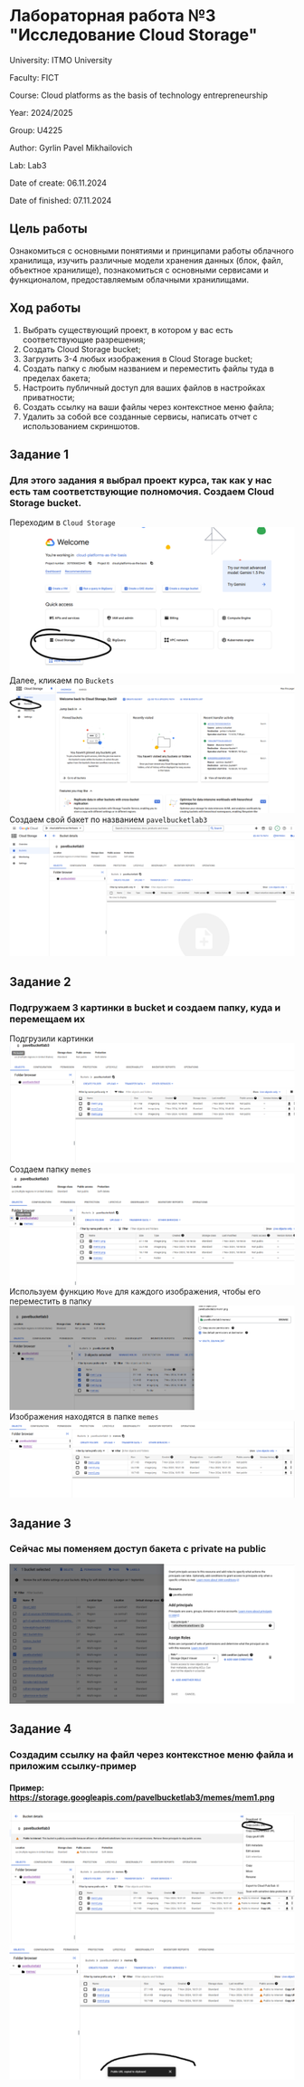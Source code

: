 # Лабораторная работа №3 "Исследование Cloud Storage"
University: ITMO University

Faculty: FICT

Course: Cloud platforms as the basis of technology entrepreneurship

Year: 2024/2025 

Group: U4225

Author: Gyrlin Pavel Mikhailovich

Lab: Lab3

Date of create: 06.11.2024

Date of finished: 07.11.2024

## Цель работы
Ознакомиться с основными понятиями и принципами работы облачного хранилища, изучить различные модели хранения данных (блок, файл, объектное хранилище), познакомиться с основными сервисами и функционалом, предоставляемым облачными хранилищами.
## Ход работы
1. Выбрать существующий проект, в котором у вас есть соответствующие разрешения;
2. Создать Cloud Storage bucket;
3. Загрузить 3-4 любых изображения в Cloud Storage bucket;
4. Создать папку с любым названием и переместить файлы туда в пределах бакета;
5. Настроить публичный доступ для ваших файлов в настройках приватности;
6. Создать ссылку на ваши файлы через контекстное меню файла;
7. Удалить за собой все созданные сервисы, написать отчет с использованием скриншотов.

## Задание 1
### Для этого задания я выбрал проект курса, так как у нас есть там соответствующие полномочия. Создаем Cloud Storage bucket.
Переходим в `Cloud Storage`
![alt text](image.png)
Далее, кликаем по `Buckets`
![alt text](image-1.png)
Создаем свой бакет по названием `pavelbucketlab3`
![alt text](image-2.png)
## Задание 2
### Подгружаем 3 картинки в bucket и создаем папку, куда и перемещаем их
Подгрузили картинки
![alt text](image-3.png)
Создаем папку `memes`
![alt text](image-4.png)
Используем функцию `Move` для каждого изображения, чтобы его переместить в папку
![alt text](image-5.png)
Изображения находятся в папке `memes`
![alt text](image-6.png)
## Задание 3
### Сейчас мы поменяем доступ бакета с private на public
![alt text](image-7.png)
## Задание 4
### Создадим ссылку на файл через контекстное меню файла и приложим ссылку-пример
#### Пример: https://storage.googleapis.com/pavelbucketlab3/memes/mem1.png
![alt text](image-8.png)
![alt text](image-9.png)